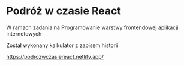 # Podróż w czasie React
W ramach zadania na Programowanie warstwy frontendowej aplikacji internetowych

Został wykonany kalkulator z zapisem historii

https://podrozwczasiereact.netlify.app/
